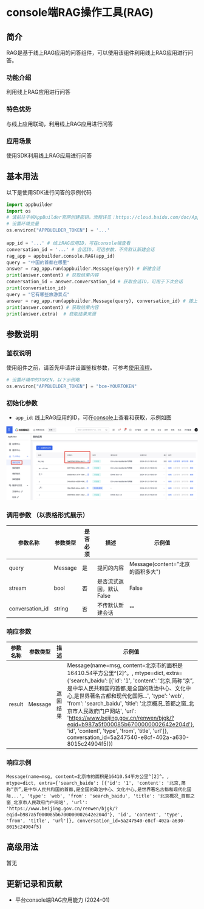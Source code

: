 # console端RAG操作工具(RAG)

## 简介
RAG是基于线上RAG应用的问答组件，可以使用该组件利用线上RAG应用进行问答。

### 功能介绍
利用线上RAG应用进行问答

### 特色优势
与线上应用联动，利用线上RAG应用进行问答

### 应用场景
使用SDK利用线上RAG应用进行问答

## 基本用法
以下是使用SDK进行问答的示例代码
```python
import appbuilder
import os
# 请前往千帆AppBuilder官网创建密钥，流程详见：https://cloud.baidu.com/doc/AppBuilder/s/Olq6grrt6#1%E3%80%81%E5%88%9B%E5%BB%BA%E5%AF%86%E9%92%A5
# 设置环境变量
os.environ["APPBUILDER_TOKEN"] = '...'

app_id = '...' # 线上RAG应用ID，可在console端查看
conversation_id = '...' # 会话ID，可选参数，不传默认新建会话
rag_app = appbuilder.console.RAG(app_id)
query = "中国的首都在哪里"
answer = rag_app.run(appbuilder.Message(query)) # 新建会话
print(answer.content) # 获取结果内容
conversation_id = answer.conversation_id # 获取会话ID，可用于下次会话
print(conversation_id)
query = "它有哪些旅游景点"
answer = rag_app.run(appbuilder.Message(query), conversation_id) # 接上次会话
print(answer.content) # 获取结果内容
print(answer.extra)  # 获取结果来源
```

## 参数说明
### 鉴权说明
使用组件之前，请首先申请并设置鉴权参数，可参考[使用流程](https://cloud.baidu.com/doc/AppBuilder/s/Olq6grrt6#1%E3%80%81%E5%88%9B%E5%BB%BA%E5%AF%86%E9%92%A5)。
```python
# 设置环境中的TOKEN，以下示例略
os.environ["APPBUILDER_TOKEN"] = "bce-YOURTOKEN"
```

### 初始化参数
- `app_id`: 线上RAG应用的ID，可在[console](https://console.bce.baidu.com/ai_apaas/app)上查看和获取，示例如图

<img width="768" alt="image" src="./image/rag示例.png">



### 调用参数 （以表格形式展示）
| 参数名称   | 参数类型    | 是否必须 | 描述             | 示例值                        |
|--------|---------|------|----------------|----------------------------|
| query  | Message | 是    | 提问的内容          | Message(content="北京的面积多大") |
| stream | bool    | 否    | 是否流式返回，默认False | False                      |
| conversation_id | string  | 否    | 不传默认新建会话       | ""                         |

### 响应参数
| 参数名称   | 参数类型       | 描述     | 示例值                                                                                                             |
|--------|------------|--------|-----------------------------------------------------------------------------------------------------------------|
| result | Message    | 返回结果   | Message(name=msg, content=北京市的面积是16410.54平方公里^[2]^。, mtype=dict, extra={'search_baidu': [{'id': '1', 'content': '北京,简称“京”,是中华人民共和国的首都,是全国的政治中心、文化中心,是世界著名古都和现代化国际...', 'type': 'web', 'from': 'search_baidu', 'title': '北京概况_首都之窗_北京市人民政府门户网站', 'url': 'https://www.beijing.gov.cn/renwen/bjgk/?eqid=b987a5f000085b6700000002642e204d'}, 'id', 'content', 'type', 'from', 'title', 'url']}, conversation_id=5a247540-e8cf-402a-a630-8015c24904f5)})|

### 响应示例
```
Message(name=msg, content=北京市的面积是16410.54平方公里^[2]^。, mtype=dict, extra={'search_baidu': [{'id': '1', 'content': '北京,简称“京”,是中华人民共和国的首都,是全国的政治中心、文化中心,是世界著名古都和现代化国际...', 'type': 'web', 'from': 'search_baidu', 'title': '北京概况_首都之窗_北京市人民政府门户网站', 'url': 'https://www.beijing.gov.cn/renwen/bjgk/?eqid=b987a5f000085b6700000002642e204d'}, 'id', 'content', 'type', 'from', 'title', 'url']}, conversation_id=5a247540-e8cf-402a-a630-8015c24904f5)
```

## 高级用法
暂无


## 更新记录和贡献
* 平台console端RAG应用能力 (2024-01)

